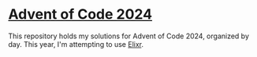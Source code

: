 # [Advent of Code 2024](https://adventofcode.com/2024)

This repository holds my solutions for Advent of Code 2024, organized by day. This year, I'm attempting to use [Elixr](https://elixir-lang.org/).
